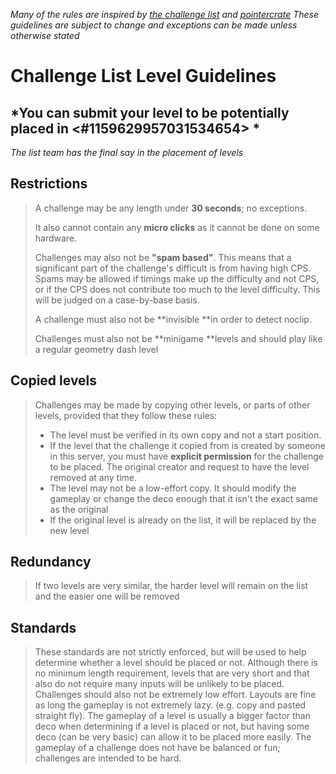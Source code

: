 *Many of the rules are inspired by [the challenge list](https://challengelist.gd/challenges/) and [pointercrate](https://pointercrate.com/)*
*These guidelines are subject to change and exceptions can be made unless otherwise stated*

# Challenge List Level Guidelines
## *You can submit your level to be potentially placed in <#1159629957031534654> *
*The list team has the final say in the placement of levels*

## Restrictions
> A challenge may be any length under **30 seconds**; no exceptions.
>
> It also cannot contain any **micro clicks** as it cannot be done on some hardware.
>
> Challenges may also not be **"spam based"**. This means that a significant part of the challenge's difficult is from having high CPS. Spams may be allowed if timings make up the difficulty and not CPS, or if the CPS does not contribute too much to the level difficulty. This will be judged on a case-by-base basis.
>
> A challenge must also not be **invisible **in order to detect noclip.
>
> Challenges must also not be **minigame **levels and should play like a regular geometry dash level

## Copied levels
> Challenges may be made by copying other levels, or parts of other levels, provided that they follow these rules:
> - The level must be verified in its own copy and not a start position.
> - If the level that the challenge it copied from is created by someone in this server, you must have **explicit permission** for the challenge to be placed. The original creator and request to have the level removed at any time.
> - The level may not be a low-effort copy. It should modify the gameplay or change the deco enough that it isn't the exact same as the original
> - If the original level is already on the list, it will be replaced by the new level
>

## Redundancy
> If two levels are very similar, the harder level will remain on the list and the easier one will be removed

## Standards
> These standards are not strictly enforced, but will be used to help determine whether a level should be placed or not. Although there is no minimum length requirement, levels that are very short and that also do not require many inputs will be unlikely to be placed. Challenges should also not be extremely low effort. Layouts are fine as long the gameplay is not extremely lazy. (e.g. copy and pasted straight fly). The gameplay of a level is usually a bigger factor than deco when determining if a level is placed or not, but having some deco (can be very basic) can allow it to be placed more easily. The gameplay of a challenge does not have be balanced or fun; challenges are intended to be hard.
